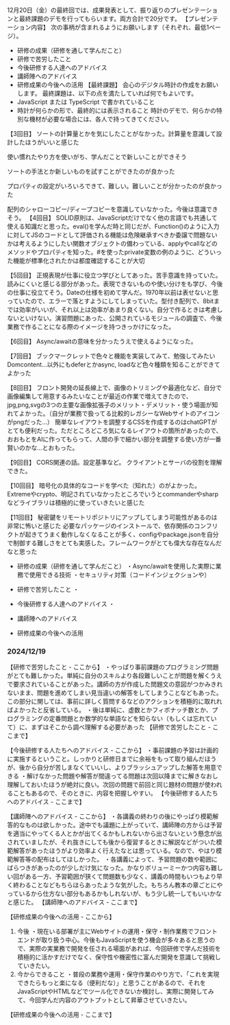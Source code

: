12月20日（金）の最終回では、成果発表として、振り返りのプレゼンテーションと最終課題のデモを行ってもらいます。両方合計で20分です。
【プレゼンテーション内容】
次の事柄が含まれるようにお願いします（それぞれ、最低1ページ）。

- 研修の成果（研修を通して学んだこと）
- 研修で苦労したこと
- 今後研修する人達へのアドバイス
- 講師陣へのアドバイス
- 研修成果の今後への活用
  【最終課題】
  会心のデジタル時計の作成をお願いします。
  最終課題は、以下の点を満たしていれば何でもよいです。
- JavaScript または TypeScript で書かれていること
- 時計が何らかの形で、最終的には表示されること
  時計のデモで、何らかの特別な機材が必要な場合には、各人で持ってきてください。

【3回目】
ソートの計算量とかを気にしたことがなかった。計算量を意識して設計したほうがいいと感じた​

使い慣れたやり方を使いがち、学んだことで新しいことができそう​

ソートの手法とか新しいものを試すことができたのが良かった​

プロパティの設定がいろいろできて、難しい。難しいことが分かったのが良かった​

配列のシャローコピー/ディープコピーを意識していなかった。今後は意識できそう。
【4回目】
SOLID原則は、JavaScriptだけでなく他の言語でも共通して使える知識だと思った。​
eval()を学んだ時と同じだが、Function()のように入力に対してJSのコードとして評価される機能は危険​
継承すべきか委譲で問題ないかは考えるようにしたい​
関数オブジェクトの備わっている、applyやcallなどのメソッドやプロパティを知った。​ #を使ったprivate変数の例のように、どういった機能が標準化されたかは都度確認することが大切​

【5回目】
正規表現が仕事に役立つ学びとしてあった。苦手意識を持っていた。読みにくいと感じる部分があった。表現できないものや使い分けをも学び、今後の仕事に役立てそう。​
Dateの仕様を初めて学んだ。1970年以前は表せないと思っていたので、エラーで落とすようにしてしまっていた。​
型付き配列で、8bitまでは効率がいいが、それ以上は効率があまり良くない。自分で作るときは考慮しないといけない。​
演習問題にあった、公開されているモジュールの調査で、今後業務で作ることになる際のイメージを持つきっかけになった。

【6回目】
Async/awaitの意味を分かったうえで使えるようになった。

【7回目】
ブックマークレットで色々と機能を実装してみて、勉強してみたい
Domcontent...以外にもdeferとかasync, loadなど色々種類を知ることができてよかった​

【8回目】
フロント開発の延長線上で、画像のトリミングや最適化など、自分で画像編集して用意するみたいなことが最近の作業で増えてきたので、jpg,png,svgの3つの主要な画像拡張子のメリット・デメリット・使う場面が知れてよかった。（自分が業務で扱ってる比較的レガシーなWebサイトのアイコンがpngだった…）
簡単なレイアウトを調整するCSSを作成するのはchatGPTがとても便利だった。ただところどころ気になるレイアウトの箇所があったので、おおもとをAIに作ってもらって、人間の手で細かい部分を調整する使い方が一番賢いのかな…とおもった。

【9回目】
CORS関連の話。設定基準など。
クライアントとサーバの役割を理解できた。

【10回目】
暗号化の具体的なコードを学べた（知れた）のがよかった。
Extremeやcrypto、明記されていなかったところでいうとcommanderやsharpなどライブラリは積極的に使っていきたいと感じた

【11回目】
秘密鍵をリモートリポジトリにアップしてしまう可能性があるのは非常に怖いと感じた
必要なパッケージのインストールで、依存関係のコンフリクトが起きてうまく動作しなくなることが多く、configやpackage.jsonを自分で制御する難しさをとても実感した。フレームワークがとても偉大な存在なんだなと思った

- 研修の成果（研修を通して学んだこと）
  ・Async/awaitを使用した実際に業務で使用できる技術
  ・セキュリティ対策（コードインジェクションや）

- 研修で苦労したこと
  ・

- 今後研修する人達へのアドバイス
  ・

- 講師陣へのアドバイス

- 研修成果の今後への活用

### 2024/12/19

【研修で苦労したこと - ここから】
・やっぱり事前課題のプログラミング問題がとても難しかった。単純に自分のスキルより各段難しいことが問題を解くうえで要求されていることがあった。講師の方が作成した問題文の意図がつかみきれないまま、問題を進めてしまい見当違いの解答をしてしまうことなどもあった。この部分に関しては、事前に詳しく質問するなどのアクションを積極的に取れればよかったと反省している。
・後は単純に、虚数とかフィボナッチ数とか、プログラミングの定番問題とか数学的な単語などを知らない（もしくは忘れていて）に、まずはそこから調べ理解する必要があった
【研修で苦労したこと - ここまで】

【今後研修する人たちへのアドバイス - ここから】
・事前課題の予習は計画的に実施するということ。しっかりと研修日までに余裕をもって取り組んだほうが、後から自分が苦しまなくていいし、よりブラッシュアップした解答を用意できる
・解けなかった問題や解答が間違ってる問題は次回以降までに解きなおし理解しておいたほうが絶対に良い。次回の問題で前回と同じ題材の問題が使われることもあるので、そのときに、内容を把握しやすい。
【今後研修する人たちへのアドバイス - ここまで】

【講師陣へのアドバイス - ここから】
・各講義の終わりの後にやっぱり模範解答的なものは欲しかった。途中でも議題に上がっていて、講師陣の方からは予習を適当にやってくる人とかが出てくるかもしれないから出さないという懸念が出されていましたが、それ抜きにしても後から復習するときに解説などがついた模範解答があったほうがより効率よく行えたなとは思っている。なので、やはり模範解答等の配布はしてほしかった。
・各講義によって、予習問題の数や範囲にばらつきがあったのが少しだけ気になった。かなりボリューミーかつ内容も難しい回がある一方、予習範囲が狭くて問題数も少なく、講義の時間もいつもより早く終わることなどもちらほらあったような気がした。もちろん教本の章ごとにやっているから仕方ない部分もあるかもしれないが、もう少し統一してもいいかなと感じた。
【講師陣へのアドバイス - ここまで】

【研修成果の今後への活用 - ここから】

1. 今後
   ・現在いる部署が主にWebサイトの運用・保守・制作業務でフロントエンドが取り扱う中心。今後もJavaScriptを使う機会が多々あると思うので、実際の実業務で開発を任される場面があれば、今回研修で学んだ技術を積極的に活かすだけでなく、保守性や機密性に富んだ開発を意識して挑戦していきたい。
2. 今からできること
   ・普段の業務や運用・保守作業のやり方で、「これを実現できたらもっと楽になる（便利だな）」と思うことがあるので、それをJavaScriptやHTMLなどでツール化できないか検討し、実際に開発してみて、今回学んだ内容のアウトプットとして昇華させていきたい。

【研修成果の今後への活用 - ここまで】
